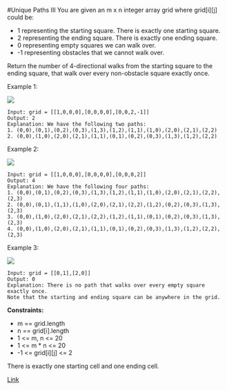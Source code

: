 #Unique Paths III
You are given an m x n integer array grid where grid[i][j] could be:

- 1 representing the starting square. There is exactly one starting square.
- 2 representing the ending square. There is exactly one ending square.
- 0 representing empty squares we can walk over.
- -1 representing obstacles that we cannot walk over.

Return the number of 4-directional walks from the starting square to the ending square, that walk over every non-obstacle square exactly once.

Example 1:

![](https://assets.leetcode.com/uploads/2021/08/02/lc-unique1.jpg)
```
Input: grid = [[1,0,0,0],[0,0,0,0],[0,0,2,-1]]
Output: 2
Explanation: We have the following two paths: 
1. (0,0),(0,1),(0,2),(0,3),(1,3),(1,2),(1,1),(1,0),(2,0),(2,1),(2,2)
2. (0,0),(1,0),(2,0),(2,1),(1,1),(0,1),(0,2),(0,3),(1,3),(1,2),(2,2)
```

Example 2:

![](https://assets.leetcode.com/uploads/2021/08/02/lc-unique2.jpg)
```
Input: grid = [[1,0,0,0],[0,0,0,0],[0,0,0,2]]
Output: 4
Explanation: We have the following four paths: 
1. (0,0),(0,1),(0,2),(0,3),(1,3),(1,2),(1,1),(1,0),(2,0),(2,1),(2,2),(2,3)
2. (0,0),(0,1),(1,1),(1,0),(2,0),(2,1),(2,2),(1,2),(0,2),(0,3),(1,3),(2,3)
3. (0,0),(1,0),(2,0),(2,1),(2,2),(1,2),(1,1),(0,1),(0,2),(0,3),(1,3),(2,3)
4. (0,0),(1,0),(2,0),(2,1),(1,1),(0,1),(0,2),(0,3),(1,3),(1,2),(2,2),(2,3)
```

Example 3:

![](https://assets.leetcode.com/uploads/2021/08/02/lc-unique3-.jpg)
```
Input: grid = [[0,1],[2,0]]
Output: 0
Explanation: There is no path that walks over every empty square exactly once.
Note that the starting and ending square can be anywhere in the grid.
```
**Constraints:**

- m == grid.length
- n == grid[i].length
- 1 <= m, n <= 20
- 1 <= m * n <= 20
- -1 <= grid[i][j] <= 2

There is exactly one starting cell and one ending cell.

[Link](https://leetcode.com/problems/unique-paths-iii/)